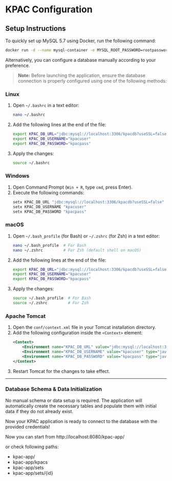 # KPAC Configuration

## Setup Instructions

To quickly set up MySQL 5.7 using Docker, run the following command:
```sh
docker run -d --name mysql-container -e MYSQL_ROOT_PASSWORD=rootpassword -e MYSQL_DATABASE=kpacdb -e MYSQL_USER=kpacuser -e MYSQL_PASSWORD=kpacpass -p 3306:3306 mysql:5.7
```
Alternatively, you can configure a database manually according to your preference.

> **Note:** Before launching the application, ensure the database connection is properly configured using one of the following methods:

### Linux
1. Open `~/.bashrc` in a text editor:
   ```sh
   nano ~/.bashrc
   ```
2. Add the following lines at the end of the file:
   ```sh
   export KPAC_DB_URL="jdbc:mysql://localhost:3306/kpacdb?useSSL=false"
   export KPAC_DB_USERNAME="kpacuser"
   export KPAC_DB_PASSWORD="kpacpass"
   ```
3. Apply the changes:
   ```sh
   source ~/.bashrc
   ```

### Windows
1. Open Command Prompt (`Win + R`, type `cmd`, press Enter).
2. Execute the following commands:
   ```cmd
   setx KPAC_DB_URL "jdbc:mysql://localhost:3306/kpacdb?useSSL=false"
   setx KPAC_DB_USERNAME "kpacuser"
   setx KPAC_DB_PASSWORD "kpacpass"
   ```

### macOS
1. Open `~/.bash_profile` (for Bash) or `~/.zshrc` (for Zsh) in a text editor:
   ```sh
   nano ~/.bash_profile  # For Bash
   nano ~/.zshrc         # For Zsh (default shell on macOS)
   ```
2. Add the following lines at the end of the file:
   ```sh
   export KPAC_DB_URL="jdbc:mysql://localhost:3306/kpacdb?useSSL=false"
   export KPAC_DB_USERNAME="kpacuser"
   export KPAC_DB_PASSWORD="kpacpass"
   ```
3. Apply the changes:
   ```sh
   source ~/.bash_profile  # For Bash
   source ~/.zshrc         # For Zsh
   ```

### Apache Tomcat
1. Open the `conf/context.xml` file in your Tomcat installation directory.
2. Add the following configuration inside the `<Context>` element:
   ```xml
   <Context>
       <Environment name="KPAC_DB_URL" value="jdbc:mysql://localhost:3306/kpacdb?useSSL=false" type="java.lang.String"/>
       <Environment name="KPAC_DB_USERNAME" value="kpacuser" type="java.lang.String"/>
       <Environment name="KPAC_DB_PASSWORD" value="kpacpass" type="java.lang.String"/>
   </Context>
   ```
3. Restart Tomcat for the changes to take effect.

---
### Database Schema & Data Initialization
No manual schema or data setup is required. The application will automatically create the necessary tables and populate them with initial data if they do not already exist.

Now your KPAC application is ready to connect to the database with the provided credentials!

Now you can start from
http://localhost:8080/kpac-app/

or check following paths:
 - kpac-app/
 - kpac-app/kpacs
 - kpac-app/sets
 - kpac-app/sets/{id}